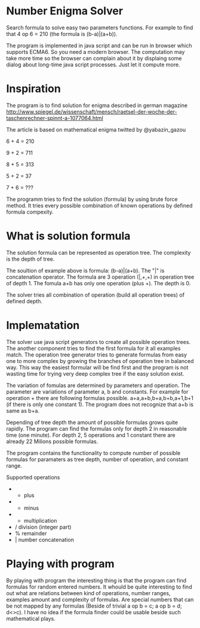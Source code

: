 # Number Enigma Solver
Search formula to solve easy two parameters functions. For example to find that 4 op 6 = 210 (the formula is (b-a)|(a+b)).

The program is implemented in java script and can be run in browser which supports ECMA6.
So you need a modern browser. The computation may take more time so the browser can complain about it by
displaing some dialog about long-time java script processes.
Just let it compute more.

# Inspiration

The program is to find solution for enigma described in german magazine
http://www.spiegel.de/wissenschaft/mensch/raetsel-der-woche-der-taschenrechner-spinnt-a-1077064.html

The article is based on mathematical enigma twitted by @yabazin_gazou

6 + 4 = 210

9 + 2 = 711

8 + 5 = 313

5 + 2 = 37

7 + 6 = ???

The programm tries to find the solution (formula) by using brute force method.
It tries every possible combination of known operations by defined formula compexity.

# What is solution formula

The solution formula can be represented as operation tree.
The complexity is the depth of tree.

The soultion of example above is formula: (b-a)|(a+b).
The "|" is concatenation operator. The formula are 3 operation (|,+,+) in operation tree of depth 1.
The fomula a+b has only one operation (plus +). The depth is 0.

The solver tries all combination of operation (build all operation trees) of defined depth.

# Implematation

The solver use java script generators to create all possible operation trees.
The another component tries to find the first formula for it all examples match.
The operation tree generator tries to generate formulas from easy one to more complex by growing
the branches of operation tree in balanced way. This way the easiest formular will be find first
and the program is not wasting time for trying very deep complex tree if the easy solution exist.

The variation of fomulas are determined by parameters and operation.
The parameter are variations of parameter a, b and constants.
For example for operation + there are following formulas possible.
a+a,a+b,b+a,b+b,a+1,b+1 (if there is only one constant 1).
The program does not recognize that a+b is same as b+a.

Depending of tree depth the amount of possible formulas grows quite rapidly.
The program can find the formulas only for depth 2 in reasonable time (one minute).
For depth 2, 5 operations and 1 constant there are already 22 Milions possible formulas.

The program contains the functionality to compute number of possible formulas for
paramaters as tree depth, number of operation, and constant range.

Supported operations
* + plus
* - minus
* * multiplication
* / division (integer part)
* % remainder
* | number concatenation

# Playing with program

By playing with program the interesting thing is that the program can find formulas for
random entered numbers. It whould be quite interesting to find out what are relations between
kind of operations, number ranges, examples amount and complexity of formulas.
Are special numbers that can be not mapped by any formulas (Beside of trivial a op b = c; a op b = d; d<>c).
I have no idea if the formula finder could be usable beside such mathematical plays.

